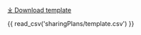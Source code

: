 [⤓ Download template](https://github.com/mc2-center/data-models/raw/main/templates/DataDSP.csv)

{{ read_csv('sharingPlans/template.csv') }}